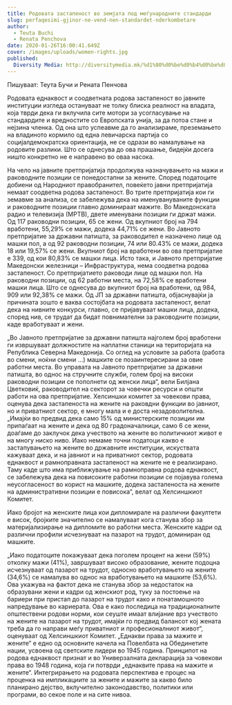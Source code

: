 ```yaml
---
title: Родовата застапеност во земјата под меѓународните стандарди
slug: perfaqesimi-gjinor-ne-vend-nen-standardet-nderkombetare
author:
  - Teuta Buchi
  - Renata Penchova
date: 2020-01-26T16:00:41.649Z
cover: /images/uploads/women-rights.jpg
published:
  Diversity Media: http://diversitymedia.mk/%d1%80%d0%be%d0%b4%d0%be%d0%b2%d0%b0%d1%82%d0%b0-%d0%b7%d0%b0%d1%81%d1%82%d0%b0%d0%bf%d0%b5%d0%bd%d0%be%d1%81%d1%82-%d0%b2%d0%be-%d0%b7%d0%b5%d0%bc%d1%98%d0%b0%d1%82%d0%b0-%d0%bf%d0%be%d0%b4-%d0%bc/
---
```


Пишуваат: Теута Бучи и Рената Пенчова

Родовата еднаквост и соодветната родова застапеност во јавните институции изгледа остануваат не толку блиска реалност на владата, која тврди дека ги вклучила сите мотори за усогласување на стандардите и вредностите со Европската унија, за да потоа стане и нејзина членка. Од она што успеавме да го анализираме, преземањето на владиното кормило од една левичарска партија со социјалдемократска ориентација, не се одрази во намалување на родовите разлики. Што се однесува до ова прашање, бидејќи досега ништо конкретно не е направено во оваа насока.

На чело на јавните претпријатија продолжува назначувањето на мажи и раководните позиции се понедостапни за жените. Според податоците добиени од Народниот правобранител, повеќето јавни претпријатија немаат соодветна родова застапеност. Во трите претпријатија кои ги земавме за анализа, се забележува дека на именувануваните функции и раководните позиции главно доминираат мажите. Во Македонската радио и телевизија (МРТВ), двете именувани позиции ги држат мажи. Од 117 раководни позиции, 65 се жени. Од вкупниот број на 794 вработени, 55,29% се мажи, додека 44,71% се жени.
Во Јавното претпријатие за државни патишта, за раководител е назначено лице од машки пол, а од 92 раководни позиции, 74 или 80.43% се мажи, додека 18 или 19,57% се жени. Вкупниот број на вработени во ова претпријатие е 339, од кои 80,83% се машки лица. Исто така, и Јавното претпријатие Македонски железници – Инфраструктура, нема соодветна родова застапеност. Со претпријатието раководи лице од машки пол. На раководни позиции, од 62 работни места, на 72,58% се вработени машки лица. Што се однесува до вкупниот број на вработени, од 984, 909 или 92,38% се мажи.
Од ЈП за државни патишта, објаснувајќи ја причината зошто е ваква состојбата на родовата застапеност, велат дека на нивните конкурси, главно, се пријавуваат машки лица, додека, според нив, се трудат да бидат повнимателни за раководните позиции, каде вработуваат и жени.

„Во Јавното претпријатие за државни патишта најголем број вработени ги извршуваат должностите на наплатни станици на територијата на Република Северна Македонија. Со оглед на условите за работа (работа во смени, ноќни смени …) машките се позаинтересирани за овие работни места. Во управата на Јавното претпријатие за државни патишта, во однос на стручните служби, голем број на високи раководни позиции се пополнети од женски лица“, вели Билјана Цветковиќ, раководител на секторот за човечки ресурси и општи работи на ова претпријатие.
Хелсиншки комитет за човекови права, оценува дека застапеноста на жените на раковдни функции во јавниот, но и приватниот сектор, е многу мала и е доста незадоволителна. „Имајќи во предвид дека само 15% од министерските позиции им припаѓаат на жените и дека од 80 градоначалници, само 6 се жени, доаѓаме до заклучок дека учеството на жените во политичкиот живот е на многу ниско ниво. Иако немаме точни податоци какво е застапувањето на жените во државните институции, искуствата кажуваат дека, и на јавниот и на приватниот сектор, родовата еднаквост и рамноправната застапеност на жените не е реализирано. Таму каде што има приближување на рамноправна родова еднаквост, се забележува дека на повисоките работни позиции се појавува голема неусогласеност во корист на машките, додека застапеноста на жените на административни позиции е повисока“, велат од Хелсиншкиот Комитет.

Иако бројот на женските лица кои дипломирале на различни факултети е висок, бројките значително се намалуваат кога станува збор за материјализирање на дипломите во работни места. Женските кадри од различни профили исчезнуваат на пазарот на трудот, доминиран од машките.

„Иако податоците покажуваат дека поголем процент на жени (59%) отколку мажи (41%), завршуваат високо образование, жените подоцна исчезнуваат од пазарот на трудот, односно вработувањето на жените (34,6%) се намалува во однос на вработувањето на машките (53,6%). Ова укажува на фактот дека не станува збор за недостаток на образувани жени и кадри од женскиот род, туку за постоење на бариери при пристап до пазарот на трудот како и понатамошното напредување во кариерата. Ова е како последица на традиционалните општествени родови норми, кои сеуште имаат влијание врз учеството на жените на пазарот на трудот, имајќи го предвид балансот кој жената треба да го направи меѓу приватниот и професионалниот живот“, оценуваат од Хелсиншкиот Комитет.
„Еднакви права за мажите и жените“ е едно од основните начела на Повелбата на Обединетите нации, усвоена од светските лидери во 1945 година. Принципот на родова еднаквост признат и во Универзалната декларација за човекови права во 1948 година, која ги потврди „еднаквите права на мажите и жените“. Интегрирањето на родовата перспектива е процес на проценка на импликациите за жените и мажите за какво било планирано дејство, вклучително законодавство, политики или програми, во секое поле и на сите нивоа.